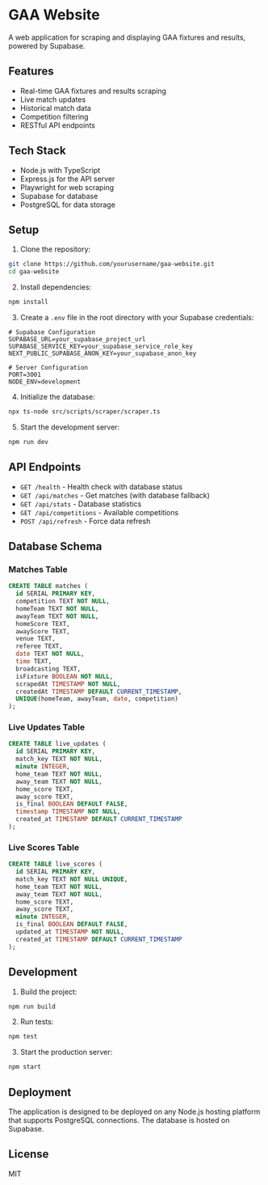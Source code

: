 # GAA Website

A web application for scraping and displaying GAA fixtures and results, powered by Supabase.

## Features

- Real-time GAA fixtures and results scraping
- Live match updates
- Historical match data
- Competition filtering
- RESTful API endpoints

## Tech Stack

- Node.js with TypeScript
- Express.js for the API server
- Playwright for web scraping
- Supabase for database
- PostgreSQL for data storage

## Setup

1. Clone the repository:
```bash
git clone https://github.com/yourusername/gaa-website.git
cd gaa-website
```

2. Install dependencies:
```bash
npm install
```

3. Create a `.env` file in the root directory with your Supabase credentials:
```env
# Supabase Configuration
SUPABASE_URL=your_supabase_project_url
SUPABASE_SERVICE_KEY=your_supabase_service_role_key
NEXT_PUBLIC_SUPABASE_ANON_KEY=your_supabase_anon_key

# Server Configuration
PORT=3001
NODE_ENV=development
```

4. Initialize the database:
```bash
npx ts-node src/scripts/scraper/scraper.ts
```

5. Start the development server:
```bash
npm run dev
```

## API Endpoints

- `GET /health` - Health check with database status
- `GET /api/matches` - Get matches (with database fallback)
- `GET /api/stats` - Database statistics
- `GET /api/competitions` - Available competitions
- `POST /api/refresh` - Force data refresh

## Database Schema

### Matches Table
```sql
CREATE TABLE matches (
  id SERIAL PRIMARY KEY,
  competition TEXT NOT NULL,
  homeTeam TEXT NOT NULL,
  awayTeam TEXT NOT NULL,
  homeScore TEXT,
  awayScore TEXT,
  venue TEXT,
  referee TEXT,
  date TEXT NOT NULL,
  time TEXT,
  broadcasting TEXT,
  isFixture BOOLEAN NOT NULL,
  scrapedAt TIMESTAMP NOT NULL,
  createdAt TIMESTAMP DEFAULT CURRENT_TIMESTAMP,
  UNIQUE(homeTeam, awayTeam, date, competition)
);
```

### Live Updates Table
```sql
CREATE TABLE live_updates (
  id SERIAL PRIMARY KEY,
  match_key TEXT NOT NULL,
  minute INTEGER,
  home_team TEXT NOT NULL,
  away_team TEXT NOT NULL,
  home_score TEXT,
  away_score TEXT,
  is_final BOOLEAN DEFAULT FALSE,
  timestamp TIMESTAMP NOT NULL,
  created_at TIMESTAMP DEFAULT CURRENT_TIMESTAMP
);
```

### Live Scores Table
```sql
CREATE TABLE live_scores (
  id SERIAL PRIMARY KEY,
  match_key TEXT NOT NULL UNIQUE,
  home_team TEXT NOT NULL,
  away_team TEXT NOT NULL,
  home_score TEXT,
  away_score TEXT,
  minute INTEGER,
  is_final BOOLEAN DEFAULT FALSE,
  updated_at TIMESTAMP NOT NULL,
  created_at TIMESTAMP DEFAULT CURRENT_TIMESTAMP
);
```

## Development

1. Build the project:
```bash
npm run build
```

2. Run tests:
```bash
npm test
```

3. Start the production server:
```bash
npm start
```

## Deployment

The application is designed to be deployed on any Node.js hosting platform that supports PostgreSQL connections. The database is hosted on Supabase.

## License

MIT